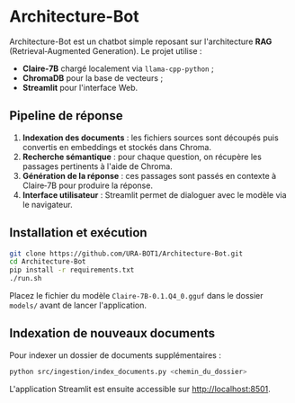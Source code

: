 # Architecture-Bot

Architecture-Bot est un chatbot simple reposant sur l'architecture **RAG** (Retrieval‑Augmented Generation). Le projet utilise :

- **Claire‑7B** chargé localement via `llama-cpp-python` ;
- **ChromaDB** pour la base de vecteurs ;
- **Streamlit** pour l'interface Web.

## Pipeline de réponse

1. **Indexation des documents** : les fichiers sources sont découpés puis convertis en embeddings et stockés dans Chroma.
2. **Recherche sémantique** : pour chaque question, on récupère les passages pertinents à l'aide de Chroma.
3. **Génération de la réponse** : ces passages sont passés en contexte à Claire‑7B pour produire la réponse.
4. **Interface utilisateur** : Streamlit permet de dialoguer avec le modèle via le navigateur.

## Installation et exécution

```bash
git clone https://github.com/URA-BOT1/Architecture-Bot.git
cd Architecture-Bot
pip install -r requirements.txt
./run.sh
```

Placez le fichier du modèle `Claire-7B-0.1.Q4_0.gguf` dans le dossier `models/` avant de lancer l'application.

## Indexation de nouveaux documents

Pour indexer un dossier de documents supplémentaires :

```bash
python src/ingestion/index_documents.py <chemin_du_dossier>
```

L'application Streamlit est ensuite accessible sur [http://localhost:8501](http://localhost:8501).

